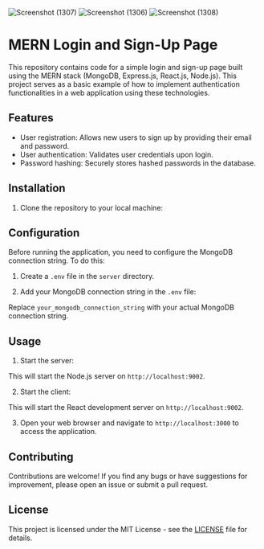 ![Screenshot (1307)](https://github.com/AnjaliRaj05/Login_SignUp_Form/assets/92683584/fdd5ae6c-5987-4465-8a1d-225aaa0a40f2)
![Screenshot (1306)](https://github.com/AnjaliRaj05/Login_SignUp_Form/assets/92683584/4b62c0f3-d6b9-4761-89cd-e2b1c2f5f4bd)
![Screenshot (1308)](https://github.com/AnjaliRaj05/Login_SignUp_Form/assets/92683584/73eb8d93-b7a6-4b67-ad36-2306001e076d)
# MERN Login and Sign-Up Page

This repository contains code for a simple login and sign-up page built using the MERN stack (MongoDB, Express.js, React.js, Node.js). This project serves as a basic example of how to implement authentication functionalities in a web application using these technologies.

## Features
- User registration: Allows new users to sign up by providing their email and password.
- User authentication: Validates user credentials upon login.
- Password hashing: Securely stores hashed passwords in the database.

## Installation

1. Clone the repository to your local machine:


## Configuration

Before running the application, you need to configure the MongoDB connection string. To do this:

1. Create a `.env` file in the `server` directory.

2. Add your MongoDB connection string in the `.env` file:


Replace `your_mongodb_connection_string` with your actual MongoDB connection string.

## Usage

1. Start the server:


This will start the Node.js server on `http://localhost:9002`.

2. Start the client:

This will start the React development server on `http://localhost:9002`.

3. Open your web browser and navigate to `http://localhost:3000` to access the application.

## Contributing

Contributions are welcome! If you find any bugs or have suggestions for improvement, please open an issue or submit a pull request.

## License

This project is licensed under the MIT License - see the [LICENSE](LICENSE) file for details.



